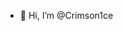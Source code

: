 - 👋 Hi, I’m @Crimson1ce

<!---
Crimson1ce/Crimson1ce is a ✨ special ✨ repository because its `README.md` (this file) appears on your GitHub profile.
You can click the Preview link to take a look at your changes.
--->
